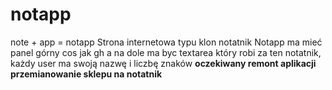 # notapp
note + app = notapp
Strona internetowa typu klon notatnik
Notapp ma mieć panel górny cos jak gh
a na dole ma byc textarea który robi za ten notatnik,
każdy user ma swoją nazwę i liczbę znaków
**oczekiwany remont aplikacji**
**przemianowanie sklepu na notatnik**
